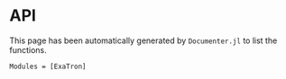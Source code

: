 # API

This page has been automatically generated by `Documenter.jl` to list the functions.

```@autodocs
Modules = [ExaTron]
```
